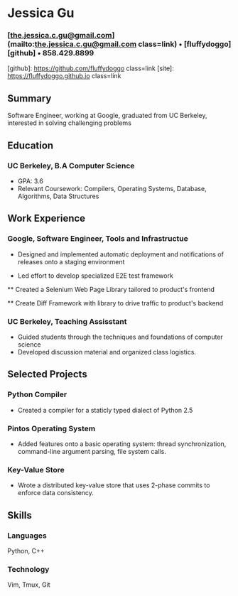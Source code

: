 # Jessica Gu

### [the.jessica.c.gu@gmail.com](mailto:the.jessica.c.gu@gmail.com class=link) &bull; [fluffydoggo][github] &bull; 858.429.8899

[github]: https://github.com/fluffydoggo class=link
[site]: https://fluffydoggo.github.io class=link

## Summary
Software Engineer, working at Google, graduated from UC Berkeley, interested in solving challenging problems

## Education
### UC Berkeley, B.A Computer Science

* GPA: 3.6
* Relevant Coursework: Compilers, Operating Systems, Database, Algorithms, Data Structures

## Work Experience
### Google, Software Engineer, Tools and Infrastructue

* Designed and implemented automatic deployment and notifications of releases onto a staging environment 

* Led effort to develop specialized E2E test framework

** Created a Selenium Web Page Library tailored to product's frontend

** Create Diff Framework with library to drive traffic to product's backend

### UC Berkeley, Teaching Assisstant

* Guided students through the techniques and foundations of computer science
* Developed discussion material and organized class logistics.

## Selected Projects

### Python Compiler

* Created a compiler for a staticly typed dialect of Python 2.5

### Pintos Operating System

* Added features onto a basic operating system: thread synchronization, command-line argument parsing, file system calls.
 
### Key-Value Store

* Wrote a distributed key-value store that uses 2-phase commits to enforce data consistency.

## Skills
### Languages
Python, C++
### Technology
Vim, Tmux, Git
